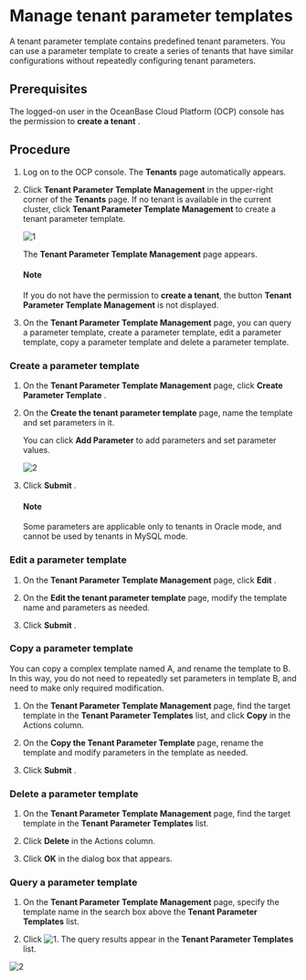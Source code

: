 # Manage tenant parameter templates

A tenant parameter template contains predefined tenant parameters. You can use a parameter template to create a series of tenants that have similar configurations without repeatedly configuring tenant parameters.

## Prerequisites

The logged-on user in the OceanBase Cloud Platform (OCP) console has the permission to **create a tenant** .

## Procedure

1. Log on to the OCP console. The **Tenants** page automatically appears.

2. Click **Tenant Parameter Template Management** in the upper-right corner of the **Tenants** page. If no tenant is available in the current cluster, click **Tenant Parameter Template Management** to create a tenant parameter template.

   ![1](https://help-static-aliyun-doc.aliyuncs.com/assets/img/en-US/0159934461/p394003.png)

   The **Tenant Parameter Template Management** page appears.

    <main id="notice" type='explain'>
    <h4>Note</h4>
    <p>If you do not have the permission to <b>create a tenant</b>, the button <b>Tenant Parameter Template Management</b> is not displayed.</p>
    </main>

3. On the **Tenant Parameter Template Management** page, you can query a parameter template, create a parameter template, edit a parameter template, copy a parameter template and delete a parameter template.

### Create a parameter template

1. On the **Tenant Parameter Template Management** page, click **Create Parameter Template** .

2. On the **Create the tenant parameter template** page, name the template and set parameters in it.

   You can click **Add Parameter** to add parameters and set parameter values. 

   ![2](https://help-static-aliyun-doc.aliyuncs.com/assets/img/en-US/0159934461/p394006.png)

3. Click **Submit** .

    <main id="notice" type='explain'>
    <h4>Note</h4>
    <p>Some parameters are applicable only to tenants in Oracle mode, and cannot be used by tenants in MySQL mode.</p>
    </main>

### Edit a parameter template

1. On the **Tenant Parameter Template Management** page, click **Edit** .

2. On the **Edit the tenant parameter template** page, modify the template name and parameters as needed.

3. Click **Submit** .

### Copy a parameter template

You can copy a complex template named A, and rename the template to B. In this way, you do not need to repeatedly set parameters in template B, and need to make only required modification.

1. On the **Tenant Parameter Template Management** page, find the target template in the **Tenant Parameter Templates** list, and click **Copy** in the Actions column.

2. On the **Copy the Tenant Parameter Template** page, rename the template and modify parameters in the template as needed.

3. Click **Submit** .

### Delete a parameter template

1. On the **Tenant Parameter Template Management** page, find the target template in the **Tenant Parameter Templates** list.

2. Click **Delete** in the Actions column.

3. Click **OK** in the dialog box that appears.

### Query a parameter template

1. On the **Tenant Parameter Template Management** page, specify the template name in the search box above the **Tenant Parameter Templates** list.

2. Click ![1](https://help-static-aliyun-doc.aliyuncs.com/assets/img/en-US/0159934461/p394010.png). The query results appear in the **Tenant Parameter Templates** list.

![2](https://help-static-aliyun-doc.aliyuncs.com/assets/img/en-US/0159934461/p394007.png)
